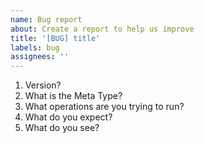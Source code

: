 ```yaml
---
name: Bug report
about: Create a report to help us improve
title: '[BUG] title'
labels: bug
assignees: ''
---
```


1. Version?
2. What is the Meta Type?
3. What operations are you trying to run?
4. What do you expect?
5. What do you see?
